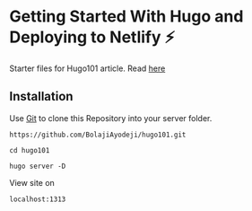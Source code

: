 # Getting Started With Hugo and Deploying to Netlify :zap:
Starter files for Hugo101 article. Read [here](https://bolajiayodeji.com/dt/getting-started-with-hugo-and-deploying-to-netlify/)

## Installation

Use [Git](https://git-scm.com) to clone this Repository into your server folder.

```git
https://github.com/BolajiAyodeji/hugo101.git
```
```git
cd hugo101
```
```
hugo server -D
```
View site on 

```shell
localhost:1313
```
